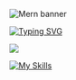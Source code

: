 ![Mern banner](https://github.com/Vidya4sure/Vidya4sure/assets/123371804/4cffb7e0-35ea-49cb-ab27-97285d2eb2a7)

<a href="https://git.io/typing-svg"><img src="https://readme-typing-svg.demolab.com?font=Anton&pause=1000&color=F7B200&width=435&lines=change+is+the+only+constant." alt="Typing SVG" /></a>

<a href="https://visitcount.itsvg.in">
  <img src="https://visitcount.itsvg.in/api?id=vidya4sure&label=Profile%20Views&color=2&icon=0&pretty=true" />
</a>


[![My Skills](https://skillicons.dev/icons?i=html,css,github,git,vscode,java,discord&perline=7)](https://skillicons.dev)
